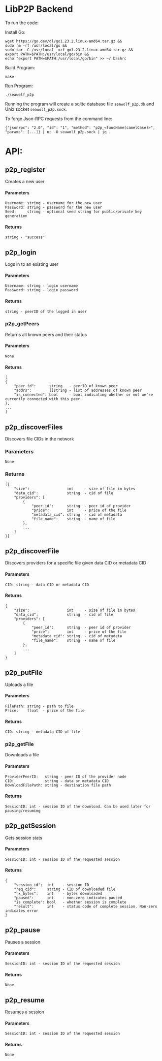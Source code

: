 # LibP2P Backend

To run the code:

Install Go:
```
wget https://go.dev/dl/go1.23.2.linux-amd64.tar.gz && 
sudo rm -rf /usr/local/go &&  
sudo tar -C /usr/local -xzf go1.23.2.linux-amd64.tar.gz && 
export PATH=$PATH:/usr/local/go/bin && 
echo "export PATH=$PATH:/usr/local/go/bin" >> ~/.bashrc
```

Build Program:
```
make
```

Run Program:
```
./seawolf_p2p
```

Running the program will create a sqlite database file `seawolf_p2p.db` and Unix socket `seawolf_p2p.sock`. 

To forge Json-RPC requests from the command line:
```
{"jsonrpc": "2.0", "id": "1", "method": "p2p_<funcName(camelCase)>", "params": [...]} | nc -U seawolf_p2p.sock | jq .
```


# API:

## p2p_register
Creates a new user

#### Parameters
```
Username: string - username for the new user
Password: string - password for the new user
Seed:     string - optional seed string for public/private key generation
```

#### Returns
```
string - "success"
```

## p2p_login
Logs in to an existing user

#### Parameters
```
Username: string - login username
Password: string - login password
```

#### Returns
```
string - peerID of the logged in user
```

### p2p_getPeers
Returns all known peers and their status

#### Parameters
```
None
```

#### Returns
```
[
{
    "peer_id":      string   - peerID of known peer
    "addrs":        []string - list of addresses of known peer
    "is_connected": bool     - bool indicating whether or not we're currently connected with this peer
},
...
]
```

## p2p_discoverFiles
Discovers file CIDs in the network

### Parameters
```
None
```

### Returns
```
[{
    "size":                 int     - size of file in bytes
    "data_cid":             string  - cid of file
    "providers": [
        {
            "peer_id":      string  - peer id of provider
            "price":        int     - price of the file
            "metadata_cid": string  - cid of metadata
            "file_name":    string  - name of file
        },
        ...
    ]
}]
```

## p2p_discoverFile
Discovers providers for a specific file given data CID or metadata CID

#### Parameters
```
CID: string - data CID or metadata CID
```
#### Returns
```
{
    "size":                 int     - size of file in bytes
    "data_cid":             string  - cid of file
    "providers": [
        {
            "peer_id":      string  - peer id of provider
            "price":        int     - price of the file
            "metadata_cid": string  - cid of metadata
            "file_name":    string  - name of file
        },
        ...
    ]
}
```

## p2p_putFile
Uploads a file

#### Parameters
```
FilePath: string - path to file
Price:    float  - price of the file
```
#### Returns
```
CID: string - metadata CID of file
```
### p2p_getFile
Downloads a file

#### Parameters
```
ProviderPeerID:   string - peer ID of the provider node
CID:              string - data or metadata CID
DownloadFilePath: string - destination file path
```
#### Returns
```
SessionID: int - session ID of the download. Can be used later for pausing/resuming
```
## p2p_getSession
Gets session stats

#### Parameters
```
SessionID: int - session ID of the requested session
```
#### Returns
```
{
    "session_id":  int    - session ID
    "req_cid":     string - CID of downloaded file
    "rx_bytes":    int    - bytes downloaded
    "paused":      int    - non-zero indicates paused
    "is_complete": bool   - whether session is complete
    "result":      int    - status code of complete session. Non-zero indicates error
}
```

## p2p_pause
Pauses a session

#### Parameters
```
SessionID: int - session ID of the requested session
```
#### Returns
```
None
```

## p2p_resume
Resumes a session

#### Parameters
```
SessionID: int - session ID of the requested session
```
#### Returns
```
None
```
